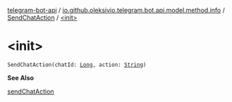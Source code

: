 [telegram-bot-api](../../index.md) / [io.github.oleksivio.telegram.bot.api.model.method.info](../index.md) / [SendChatAction](index.md) / [&lt;init&gt;](./-init-.md)

# &lt;init&gt;

`SendChatAction(chatId: `[`Long`](https://kotlinlang.org/api/latest/jvm/stdlib/kotlin/-long/index.html)`, action: `[`String`](https://kotlinlang.org/api/latest/jvm/stdlib/kotlin/-string/index.html)`)`

**See Also**

[sendChatAction](#)

